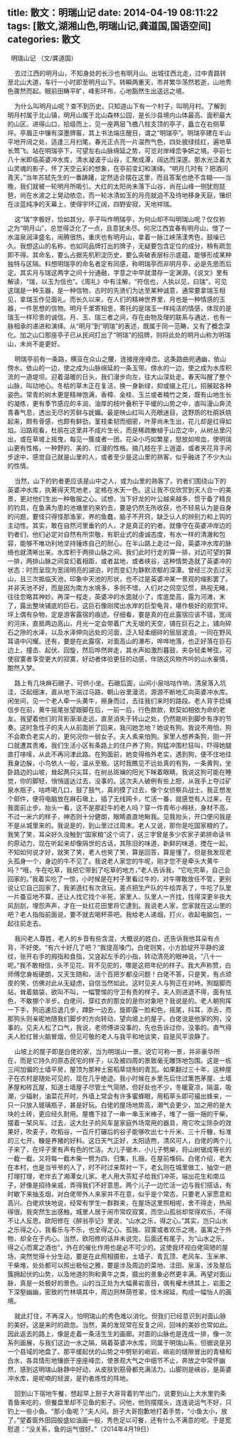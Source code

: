 title: 散文：明瑞山记
date: 2014-04-19 08:11:22
tags: [散文,湖湘山色,明瑞山记,龚道国,国语空间]
categories: 散文
---
 <p align="left">&nbsp; 明瑞山记&nbsp;（文/龚道国）</p> 
 <p align="left"></p> 
 <p align="left">&nbsp; &nbsp; 去过江西的明月山，不知身处的长沙也有明月山。出城往西北走，过中青路转至北山大道，车行一小时即至明月山下。转瞬两重天，市井繁华荡然若逝，山地秀色骤然而起。眼前田畴平旷，峰影环布，心地豁然生出遥远之境。</p> 
<!-- more --><p align="left">&nbsp;&nbsp;&nbsp; 为什么叫明月山呢？查不到历史。只知道山下有一个村子，叫明月村。了解到明月村属于北山镇，明月山属于北山森林公园，是长沙县境内山体最高、面积最大的山区。进得山口，拾级而上，见一座两层飞檐八柱支顶的亭子，矗立在右侧草坪。亭眉正中镶有深墨牌匾，其上书法端庄醒目，谓之“明瑞亭”。明瑞亭建在半山平地开阔之处，适逢三月扫尾，春光正点亮一片温煦气色，四处披绿挂红，遍地草长莺飞。站在明瑞亭下，可望左右山脉绵延之势，可览对岸峰峦争妍之境。亭前七八十米即临英婆冲水库，清水凝波于山谷，汇聚成潭，阔达而深邃。那水光泛着大山灵魂的影子，怀了天空云彩的想象，在亭前变幻和演绎。“明月几时有？把酒问青天，”当年苏轼先生的一番踌躇，定然适合摆在这里，而且答案也绝不含糊——当晚，我们就被一轮明月所吸引。大红的太阳尚未落下山谷，尚在山峰一侧犹抱琵琶，尚在水波之上晃动依恋，而一轮冰清如玉的月亮就迫不及待地移身天庭，镶织在淡蓝纯净的天幕上，使得宇环辽阔，四野安寂，天地祥瑞。</p> 
 <p align="left">&nbsp;&nbsp;&nbsp; 这“瑞”字极好，恰如其分。亭子叫作明瑞亭，为何山却不叫明瑞山呢？仅仅称之为“明月山”，总觉得泛化了一点，且意犹未尽。何况江西宜春有明月山，借了一水温泉润泽盛名，闹腾很热，重庆也有明月山，拿着一脉江峡荡漾秀色，鼓噪已久。我想这山的名称，也如同品牌打出的牌子，无疑要包含定位的成分，稍有疏忽即不得。其命名，要么占据先机积淀历史，要么突破表层标示底蕴，能够形成某种独特与区隔。料想明瑞亭的命名者定有同感，称明瑞亭而非明月亭，必是先思而后定。其实月与瑞这两字之间十分通融，字意之中早就潜存一定渊源。《说文》里有解读，“瑞，以玉为信也”。《周礼》中有注解，“符信也，人执以见，曰瑞”。可见这瑞是一种玉器，是一种信物，古时的先贤们为达至某种诚意，通常要拿瑞玉相见，拿瑞玉作见面礼。而长久以来，在人们的精神世界里，月也是一种情感的玉器，一件思想的信物。明月千里寄相思，寄托的是瑞玉一样纯洁的情感，体现的是瑞玉一样珍贵的诚信。月、玉、瑞三者之间，存在由物及理的联系与通达，也有一脉相承的递进和演绎。从“明月”到“明瑞”的表述，既属于同一范畴，又有了概念深化。加之山口那座亭子已从民间打出了“明瑞”的招牌，则将此处的明月山称为明瑞山，未尚不是更好。</p> 
 <p align="left">&nbsp;&nbsp;&nbsp; 明瑞亭前有一条路，横亘在众山之腰，连接座座峰峦。这条路曲宛通幽，依山傍水。依山的一边，使之成为山脉绵延的一条玉带。傍水的一边，使之成为水库积流的一道堤坝。迎着温暖的日头，我们漫步向左，往大山深处走。春天叫醒了整个山脉，叫动地心。冬枯的草木正在复活，换一身新绿，抑或缀上花儿，招展起各种姿色。常青的树木更是精神饱满，香樟、金桂、玉兰或者楠竹之类，既有山地生长的凝练，更有季节感应的丰润，油厚的枝叶叠积于平缓的山势之中，直叫漫山奔流青春气息，透出无尽的芳鲜与妩媚。最是映山红叫人亮眼迷目，这野质的杜鹃妖娆起来，颇有骨感，也颇有鲜劲，茎枝柔韧而细密，叶芽尚未生出，花儿却是红得如焰。沿路观看，杜鹃在这里并不成片生长，而是稀疏散植于山峦之中，从树丛里闪出，或在草坡上摇曳，每见一簇或者一团，花朵小巧如繁星，怒放如啼血，使明瑞山更有性格，一种野的、美的、烂漫的性格。摘几枝在手上逍遥，或者夹花背手闲步途中，感觉自己就是山里的人，或者至少是这山里的熟客，似乎融进了不少大山的性情。</p> 
 <p align="left">&nbsp;&nbsp;&nbsp; 当然，山下的钓者更应该是山中之人，或为山里的熟客了。钓者们围绕山下的英婆冲水库，执著得天荒地老，定格在水天一色。这让我不仅欣赏到天人合一的美景，更对他们生出一种敬服之心。试想，当下好龙的叶公越来越多，惯于备了精良的钓具，在鱼满为患的池塘里钓来钓去，要是仍然无所收获，也不轻易认为是自身的问题，要怪只得怪那渔家，养的鱼蠢，脑子不开窍，缺乏认人的辨别力和上钩的主动性。其实，敢在自然河里垂钓的人，才是真正的钓者。就像守在英婆冲岸边的钓者们，他们必定对自然有所崇敬，有职业式的虔诚态度，有水一样的清澈和包容，能够不唯功利地坚持锤炼自己的耐心。在半山路上走过一段，英婆冲水库的脉络也就清晰出来。水库积于两排山脉之间。我们此时行走的算一排，对边可望的算一排，两排山脉之间变幻着相距，或者盆地，或者峡谷，这种情势造就了英婆冲的状态：时而呈现为宽阔明亮的湖泊，时而变幻为静默浓郁的深潭。曾经三次去过天山，且三次抵临天池，印象中天池的形状，也不过是英婆冲某一景观的缩影罢了。并非天池不好，而是因为南方水境多，多则不惜，人们对之伺空见惯，熟视无睹，往往忽略其神妙。再深一程走，英婆冲的水面就小了，库底垫高，露为河滩，末了，露出整块铺底的巨石，这巨石像刚爬出水岸的巨型龟背，堪作极好的观赏坪。坪上偶有杂物，定是游客露宿的痕迹。仔细看，要是真的在此露宿应该不错，宽阔的河床，直抵两边高山，月光一定会带着广大无垠的天空，铺在巨石之上，铺向碎石之隙的水泽，以及水泽伸向远处的河面，泛入轻柔细碎的层层波浪，一同在野风耳语中闪耀。还有，要是在此露宿，对面高山的瀑布，哗哗地落，也正好落在巨石边上，撞击、起伏、回旋，然后哗然奔走，其水声如激烈暮鼓，夹杂轻柔琴弦，可使寂寞者享受更大的寂寞，好动者体验更狂的动感，伴随这风物齐吟的山水豪情，酣然入梦。</p> 
 <p align="left">&nbsp;&nbsp;&nbsp; 路上有几块麻石礅子，可供小坐。石礅后面，山间小泉咕咕作响，清泉落入坑洼，泛起细沫，直从地下湍过马路，朝山谷里漫流，源源不断地汇向英婆冲水库。闲坐间，见一个老人牵一头黄牛，擦身而过，去往我们来时的路段。老人背手捻绳信步在前，黄牛摇尾张望跟脚在后，一前一后，行色款款，默契如相依为命的老友。我望着他们的背影渐渐走远，直至消失于转山之处，仍然能听到脚步有序的节奏。这时急性子的夫人从前面折了回来，我问她怎地？她说有狗。我说不用怕，狗不会欺负老实人的，更何况你一弱女子。夫人素来怕狗。家里人想养条狗，刚一开口就遭其责难。我们生活小区有条路上的住户养了狗，狗猛冲围栏狂叫，吓得她腿直打哆嗦，从此不再问津此路。在狗面前，她变得格外老实，遇到狗，便不住地往我身边躲，小鸟依人一般，温从至极。这时我瞧见不远处真的有狗，一条黄狗，坐卧路边的山坡，耸起两只尖耳，在树丛斑斓的阳光下眯着眼睛。我说这狗可能在睡觉，你的脚轻，悄悄遛达过去，没事的。这次夫人破例有些上胆，从我手上夺过矿泉水瓶子，咕咚喝几口，鼓了鼓气，真的摸了过去，像个女侦察兵战士。我正想发个邮件，便将电脑放在麻石墩上，插了无线网卡，忙活一番，就感觉有人过来，在我面前止步。抬头一看，这不是那赶牛的老人吗？穿一件青布小棉袄，身材不高，不过一米六的样子，神态则十分健朗，眼睛直直地瞅我。见我抬头，开口便问我是不是从城里来的。我说是的，到山里过过周末。老人又说，那你是吃国家粮的了。我笑了笑，耳朵好久没触到“国家粮”这个词了，这三字曾是多少农家子弟拼命读书的原动力，现在听起来却像隔世的古话，其陈旧的味道，新鲜的味道，搅在一起，不知如何说才好，就笑了笑，老人也笑了笑，算是回答，算是懂了。但是我发现老头孤身一个，身边的牛不见了。我说老人家您的牛呢，刚才您不是牵头大黄牛吗？“哦，牛在吃草，我把它带到了吃草的地方，”老人告诉我，“它吃完草，自己会回家的。”我着实吃了一惊，小时候是在村子里看过牛的，对牛哪敢放任不管，更别说让它自己回家了。我弟道红有次贪玩，差点把生产队的牛给弄丢了，牛吃了队里一片蚕豆地不算，还让人找它找个半死，家里人、队里人一齐找，找得深更半夜大风刮刮，埋怨声声，才在一处红花田里将它逮到。我说老人家，您家就在这山里的吧？老人指指前面说，要不就去喝杯茶吧。我给老人递烟，打火，收起电脑包，一起往前走去。</p> 
 <p align="left">&nbsp;&nbsp;&nbsp; 我问老人尊姓，老人的乡音有些含混，大概说的姓白，还告诉我他耳朵有点背，不好使。“有六十好几了吧？”我提高嗓门。白佬则笑，小方脸绽开平静的波纹，张开右手的拇指和食指，又竖起左手的小指，转动清亮的眼神说，“八十一呢。”我不敢相信，头不见花、背不见驼的，哪是这把年纪的样子。我大声称赞，白师傅您身板硬朗，又天生随和，活个百把岁都没问题！白佬不答，只是笑，有点顽皮的笑，仿佛对此从无疑虑，自信当然如此。这时见夫人与狗正在对峙。狗踮脚而站，耸着脑袋，欲叫不叫，一幅警惕的守卫有责的样子。夫人则进退不得，面有怯色，不敢挪个半步。白佬问，穿红衣的那女的是你对象吧？我说是的。老人朝狗挥一下手，狗迅速后退几步，蹲卧一边去，旋即露一脸和色，摇尾，抖耳，添舌，而那狗头则亲昵地随我们脚步的方向转动，望向坡上的屋子。白佬说是他家的狗，没事的。见夫人松了口气，我说，老师傅讲没事的，先也告诉过你，没事的。直气得夫人脸红冒火脑冒烟，但见可敬的老人与我平和地谈笑，自是风平浪静了。</p> 
 <p align="left">&nbsp;&nbsp;&nbsp; 山坡上的屋子即是白佬的家，当为明瑞山一景。说它可称一景，并非豪华所在，而是它持久的原态民宅的样子，以及被四周的景致毫无雕饰地包围。这是一栋三间加偏的土墙平房，屋顶为那种土窑稻草烧制的青瓦。如果翻过三十年，这种屋子在农村是随处可见的，现在几乎绝迹。我小时候在乡里先后住过篱笆茅屋、土墙茅屋和砖瓦屋，知道土墙屋子尽管土气简陋，但好处也不少，冬暖夏凉，隔温，吸潮，少辐射，油菜花开时，外墙上常会有许多蜜蜂眼，用稻草头即可撮出蜂来，一只一只放入玻璃瓶子，甚是好玩。白佬的屋场地势高，潮气会更少，加之用的是大块的土砖，更应经久耐用。屋檐下挂了一串一串玉米棒子，堆了一捆一捆的干柴，摆着一架风车。过去，这大肚子的风车是家庭外场常用的器具，用它吹尘除杂的效果好，吹麦子，吹稻谷，一百斤打碾后的谷子能够吹出七十斤米、三十斤糠，标准的三七开。糠是养猪的好料。这日天气正好，太阳适煦，清风可人，白佬的两个儿子来了，在坪子里有声有色的忙活。大儿子锯木，小儿子劈柴，将山树锯成等长的一截一截，又将每一截木柴一劈为四，归集，扎捆，在屋前堆码。白佬介绍，老大在本村，也是当爷爷的人了，时不时过来帮衬一下，老幺则在城里做工，抽空一趟打理打理，老伴去了湘潭女儿家。老人用大茶缸子给我们冲茶，端出花生和南瓜子，好像是招待亲戚，弄得我们不好意思。两个儿子一边忙活一边与我们搭话，有时歇下来抽支烟，对白佬带外人来家并不在意，似乎是个常态，只要老人家愿意和高兴。白佬欢快地说，经常有学生一群群来，在屋场这里照相呢，舍不得走，热闹得很。我突然生出感触，城里人居于闹市常叹寂寞，而空山孤翁却常得欢乐，不得不让人反思。欧阳修在《醉翁亭记》里说，“山水之乐，得之心。”其实，岂只山水之乐得之心，我看乐与不乐，也全得之心。孤独、寂寞或者欢乐之境，虽寓之于外物，却全在于内心。当然，欧阳修的话并未说完，后面还有尾子，为“山水之乐，得之心而寓之酒也”，外在的催化作用也是必不可少的。这使我环视白佬简陋的屋场，突然觉得十分生动，要是在此照相摄影，土墙子、青瓦顶、老风车、玉米串、干柴堆，处处都可以照出极俗之雅，要是涉及周边的菜地、洼田、泉溪，涉及屋后簇拥起伏的山势，以及地道的狗和黄牛之类，摄出的景象必然更丰满。再望对面山脉，真是一处极好的景色。山的当正处为大幅黄岩面目，偶有權木绣其上，岩面之下深壑幽幽，密致的竹林填其中，周边则林荫苍翠，佳木绵延，构成一幅怡人的画境。</p> 
 <p align="left">&nbsp;&nbsp;&nbsp; 就此打住，不再深入，怕明瑞山的秀色难以消化。但我们已经意识到对面山脉的美好。这是来时的疏忽。当然，美的发现常在反复之间，回味的美妙也常如此。因此返去的路上，像是走着一条活生生的画廊。对面的山脉也是连成一排，像一次系列画展，与我们这边一水之隔，隔着英婆冲水库，同属于明瑞山系，但据说是另一个县域的地盘了。那平缓起伏的山势之中劈斩的峭岩，峭岩的缝隙冒出的青植和白水，各具情形地镶嵌于座座峰峦，使景观大气之中细节不止，奔放之中常怀幽然，感到这明瑞山脉静中好动，从皮肤到筋骨都充满活力。山脚则是峡谷，是英婆冲水库，是呢喃的轻波，是钓者炼性的阵地。</p> 
 <p align="left">&nbsp;&nbsp;&nbsp; 回到山下宿地午餐，想起早上厨子大哥背着钓竿出门，说要到山上大水里钓条青鱼来吃的，但餐盘里却不见鱼的影子。问他，他则摆摆头，连连说运气不好，只钓上一些小鱼。“那小鱼呢？”夫人问。厨子大哥抱歉地打着手势，“小鱼太小，放了。”望着窗外田园殷盛如油画一般，秀色足以可餐，还有什么不满意的呢。于是宽慰道：“没关系，鱼的运气很好。”（2014年4月19日）</p> 
